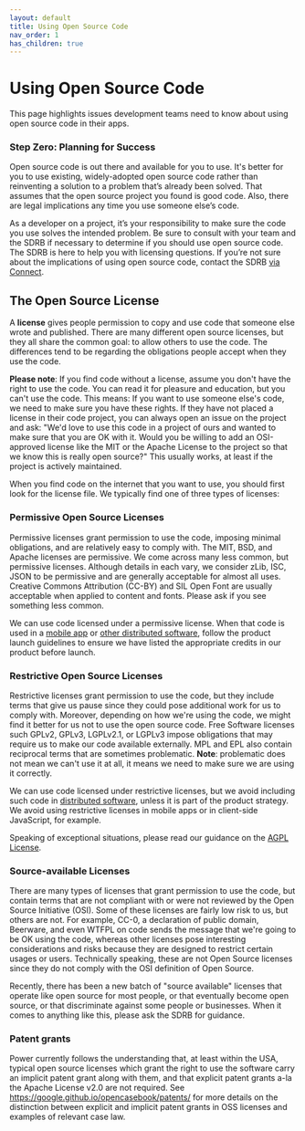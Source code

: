 ```yaml
---
layout: default
title: Using Open Source Code
nav_order: 1
has_children: true
---
```


# Using Open Source Code

This page highlights issues development teams need to know about using open source code in their apps.

### Step Zero: Planning for Success

Open source code is out there and available for you to use. It's better for you to use existing, widely-adopted open source code rather than reinventing a solution to a problem that’s already been solved. That assumes that the open source project you found is good code. Also, there are legal implications any time you use someone else’s code.

As a developer on a project, it’s your responsibility to make sure the code you use solves the intended problem. Be sure to consult with your team and the SDRB if necessary to determine if you should use open source code. The SDRB is here to help you with licensing questions. If you’re not sure about the implications of using open source code, contact the SDRB [via Connect](https://nitro.powerhrg.com/connect#rooms/4082).

## The Open Source License

A **license** gives people permission to copy and use code that someone else wrote and published. There are many different open source licenses, but they all share the common goal: to allow others to use the code. The differences tend to be regarding the obligations people accept when they use the code.

**Please note**: If you find code without a license, assume you don't have the right to use the code. You can read it for pleasure and education, but you can't use the code. This means: If you want to use someone else's code, we need to make sure you have these rights. If they have not placed a license in their code project, you can always open an issue on the project and ask: "We'd love to use this code in a project of ours and wanted to make sure that you are OK with it. Would you be willing to add an OSI-approved license like the MIT or the Apache License to the project so that we know this is really open source?" This usually works, at least if the project is actively maintained.

When you find code on the internet that you want to use, you should first look for the license file. We typically find one of three types of licenses:

### Permissive Open Source Licenses

Permissive licenses grant permission to use the code, imposing minimal obligations, and are relatively easy to comply with. The MIT, BSD, and Apache licenses are permissive. We come across many less common, but permissive licenses. Although details in each vary, we consider zLib, ISC, JSON to be permissive and are generally acceptable for almost all uses. Creative Commons Attribution (CC-BY) and SIL Open Font are usually acceptable when applied to content and fonts. Please ask if you see something less common.

We can use code licensed under a permissive license. When that code is used in a [mobile app](../using/mobile.md) or [other distributed software](../using/distributed.md), follow the product launch guidelines to ensure we have listed the appropriate credits in our product before launch.

### Restrictive Open Source Licenses

Restrictive licenses grant permission to use the code, but they include terms that give us pause since they could pose additional work for us to comply with. Moreover, depending on how we're using the code, we might find it better for us not to use the open source code. Free Software licenses such GPLv2, GPLv3, LGPLv2.1, or LGPLv3 impose obligations that may require us to make our code available externally. MPL and EPL also contain reciprocal terms that are sometimes problematic. **Note**: problematic does not mean we can't use it at all, it means we need to make sure we are using it correctly.

We can use code licensed under restrictive licenses, but we avoid including such code in [distributed software](../using/distributed.md), unless it is part of the product strategy. We avoid using restrictive licenses in mobile apps or in client-side JavaScript, for example.

Speaking of exceptional situations, please read our guidance on the [AGPL License](../using/agpl.md).

### Source-available Licenses

There are many types of licenses that grant permission to use the code, but contain terms that are not compliant with or were not reviewed by the Open Source Initiative (OSI). Some of these licenses are fairly low risk to us, but others are not. For example, CC-0, a declaration of public domain, Beerware, and even WTFPL on code sends the message that we're going to be OK using the code, whereas other licenses pose interesting considerations and risks because they are designed to restrict certain usages or users. Technically speaking, these are not Open Source licenses since they do not comply with the OSI definition of Open Source.

Recently, there has been a new batch of "source available" licenses that operate like open source for most people, or that eventually become open source, or that discriminate against some people or businesses. When it comes to anything like this, please ask the SDRB for guidance.

### Patent grants

Power currently follows the understanding that, at least within the USA, typical open source licenses which grant the right to use the software carry an implicit patent grant along with them, and that explicit patent grants a-la the Apache License v2.0 are not required. See https://google.github.io/opencasebook/patents/ for more details on the distinction between explicit and implicit patent grants in OSS licenses and examples of relevant case law.
